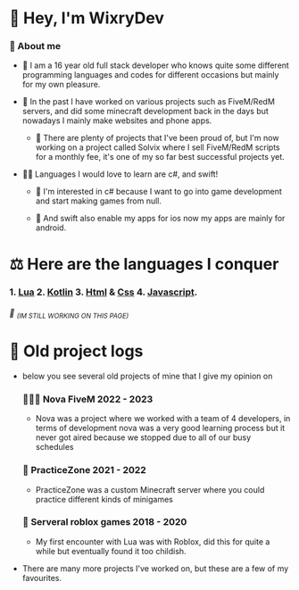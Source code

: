 # 👋 Hey, I'm WixryDev

### 🚀 About me
- 👦 I am a 16 year old full stack developer who knows quite some different programming languages ​​and codes for different occasions but mainly for my own pleasure.

- 📜 In the past I have worked on various projects such as FiveM/RedM servers, and did some minecraft development back in the days but nowadays I mainly make websites and phone apps.

  - 🥇 There are plenty of projects that I've been proud of, but I'm now working on a project called Solvix where I sell FiveM/RedM scripts for a monthly fee, it's one of my so far best successful projects yet.

- 👨‍🎓 Languages I would love to learn are c#, and swift!

  - 🧠 I'm interested in c# because I want to go into game development and start making games from null.

  - 👥 And swift also enable my apps for ios now my apps are mainly for android.

# ⚖️ Here are the languages I conquer

### 1. [Lua](https://www.lua.org/) 2. [Kotlin](https://kotlinlang.org/) 3. [Html](https://www.w3schools.com/howto/howto_make_a_website.asp) & [Css]() 4. [Javascript](https://www.javascript.com/).

###### 👷 <sub>(IM STILL WORKING ON THIS PAGE)</sub>

# 📕 Old project logs

- below you see several old projects of mine that I give my opinion on

  ### 🧑‍🤝‍🧑 Nova FiveM 2022 - 2023
  
  - Nova was a project where we worked with a team of 4 developers, in terms of development nova was a very good learning process but it never got aired because we stopped due to all of our busy schedules

  ### 🏹 PracticeZone 2021 - 2022
  
  - PracticeZone was a custom Minecraft server where you could practice different kinds of minigames

  ### 🔧 Serveral roblox games 2018 - 2020
  
  - My first encounter with Lua was with Roblox, did this for quite a while but eventually found it too childish.

- There are many more projects I've worked on, but these are a few of my favourites.
